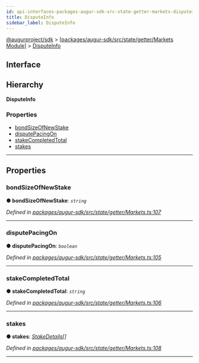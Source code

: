 ```yaml
---
id: api-interfaces-packages-augur-sdk-src-state-getter-markets-disputeinfo
title: DisputeInfo
sidebar_label: DisputeInfo
---
```


[@augurproject/sdk](api-readme.md) > [[packages/augur-sdk/src/state/getter/Markets Module]](api-modules-packages-augur-sdk-src-state-getter-markets-module.md) > [DisputeInfo](api-interfaces-packages-augur-sdk-src-state-getter-markets-disputeinfo.md)

## Interface

## Hierarchy

**DisputeInfo**

### Properties

* [bondSizeOfNewStake](api-interfaces-packages-augur-sdk-src-state-getter-markets-disputeinfo.md#bondsizeofnewstake)
* [disputePacingOn](api-interfaces-packages-augur-sdk-src-state-getter-markets-disputeinfo.md#disputepacingon)
* [stakeCompletedTotal](api-interfaces-packages-augur-sdk-src-state-getter-markets-disputeinfo.md#stakecompletedtotal)
* [stakes](api-interfaces-packages-augur-sdk-src-state-getter-markets-disputeinfo.md#stakes)

---

## Properties

<a id="bondsizeofnewstake"></a>

###  bondSizeOfNewStake

**● bondSizeOfNewStake**: *`string`*

*Defined in [packages/augur-sdk/src/state/getter/Markets.ts:107](https://github.com/AugurProject/augur/blob/a689f5d0f9/packages/augur-sdk/src/state/getter/Markets.ts#L107)*

___
<a id="disputepacingon"></a>

###  disputePacingOn

**● disputePacingOn**: *`boolean`*

*Defined in [packages/augur-sdk/src/state/getter/Markets.ts:105](https://github.com/AugurProject/augur/blob/a689f5d0f9/packages/augur-sdk/src/state/getter/Markets.ts#L105)*

___
<a id="stakecompletedtotal"></a>

###  stakeCompletedTotal

**● stakeCompletedTotal**: *`string`*

*Defined in [packages/augur-sdk/src/state/getter/Markets.ts:106](https://github.com/AugurProject/augur/blob/a689f5d0f9/packages/augur-sdk/src/state/getter/Markets.ts#L106)*

___
<a id="stakes"></a>

###  stakes

**● stakes**: *[StakeDetails](api-interfaces-packages-augur-sdk-src-state-getter-markets-stakedetails.md)[]*

*Defined in [packages/augur-sdk/src/state/getter/Markets.ts:108](https://github.com/AugurProject/augur/blob/a689f5d0f9/packages/augur-sdk/src/state/getter/Markets.ts#L108)*

___

